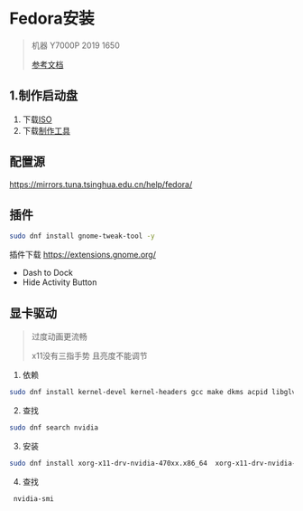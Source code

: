 # Fedora安装

>  机器 Y7000P 2019 1650
>
> [参考文档](https://docs.fedoraproject.org/zh_Hans/fedora/f32/install-guide/install/Preparing_for_Installation/)

## 1.制作启动盘

1. 下载[ISO](https://getfedora.org/en/workstation/download/)
2. 下载[制作工具](https://developers.redhat.com/blog/2016/04/26/fedora-media-writer-the-fastest-way-to-create-live-usb-boot-media)

## 配置源

https://mirrors.tuna.tsinghua.edu.cn/help/fedora/



## 插件

```sh
sudo dnf install gnome-tweak-tool -y
```

插件下载 https://extensions.gnome.org/

- Dash to Dock
- Hide Activity Button

## 显卡驱动

> 过度动画更流畅
>
> x11没有三指手势 且亮度不能调节

1. 依赖

```sh
sudo dnf install kernel-devel kernel-headers gcc make dkms acpid libglvnd-glx libglvnd-opengl libglvnd-devel pkgconfig
```
2. 查找
```sh
sudo dnf search nvidia
```
3. 安装
```sh
sudo dnf install xorg-x11-drv-nvidia-470xx.x86_64  xorg-x11-drv-nvidia-470xx-cuda -y
```
4. 查找
```sh
 nvidia-smi
```

